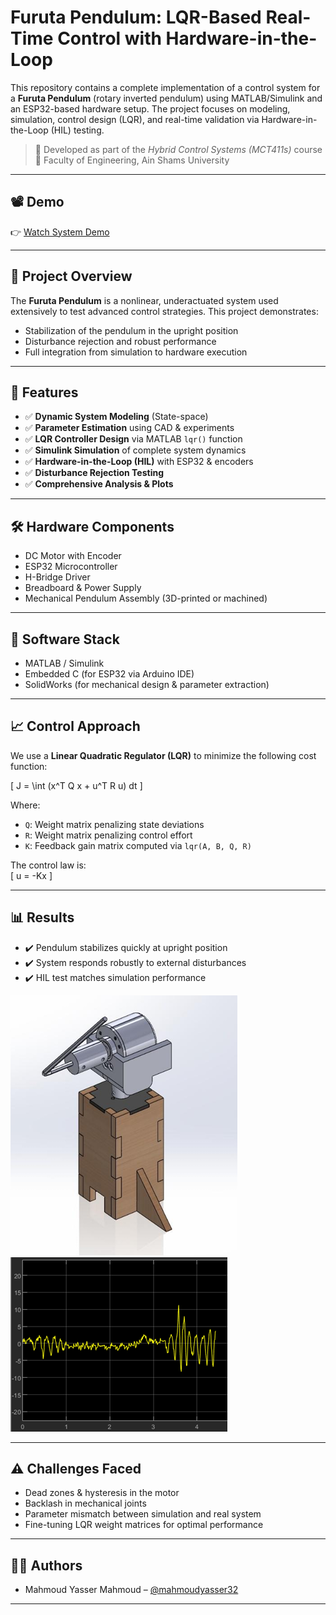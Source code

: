 # Furuta Pendulum: LQR-Based Real-Time Control with Hardware-in-the-Loop

This repository contains a complete implementation of a control system for a **Furuta Pendulum** (rotary inverted pendulum) using MATLAB/Simulink and an ESP32-based hardware setup. The project focuses on modeling, simulation, control design (LQR), and real-time validation via Hardware-in-the-Loop (HIL) testing.

> 📍 Developed as part of the *Hybrid Control Systems (MCT411s)* course  
> 🏫 Faculty of Engineering, Ain Shams University

---

## 📽️ Demo
👉 [Watch System Demo](https://drive.google.com/drive/folders/1fIQUdqwEO8X18ntienZXbj5KmCsnl9it?usp=drive_link)

---

## 🧠 Project Overview

The **Furuta Pendulum** is a nonlinear, underactuated system used extensively to test advanced control strategies. This project demonstrates:

- Stabilization of the pendulum in the upright position
- Disturbance rejection and robust performance
- Full integration from simulation to hardware execution

---

## 📌 Features

- ✅ **Dynamic System Modeling** (State-space)
- ✅ **Parameter Estimation** using CAD & experiments
- ✅ **LQR Controller Design** via MATLAB `lqr()` function
- ✅ **Simulink Simulation** of complete system dynamics
- ✅ **Hardware-in-the-Loop (HIL)** with ESP32 & encoders
- ✅ **Disturbance Rejection Testing**
- ✅ **Comprehensive Analysis & Plots**

---

## 🛠️ Hardware Components

- DC Motor with Encoder
- ESP32 Microcontroller
- H-Bridge Driver
- Breadboard & Power Supply
- Mechanical Pendulum Assembly (3D-printed or machined)

---

## 🧰 Software Stack

- MATLAB / Simulink
- Embedded C (for ESP32 via Arduino IDE)
- SolidWorks (for mechanical design & parameter extraction)

---

## 📈 Control Approach

We use a **Linear Quadratic Regulator (LQR)** to minimize the following cost function:

\[
J = \int (x^T Q x + u^T R u) dt
\]

Where:

- `Q`: Weight matrix penalizing state deviations  
- `R`: Weight matrix penalizing control effort  
- `K`: Feedback gain matrix computed via `lqr(A, B, Q, R)`  

The control law is:  
\[
u = -Kx
\]

---

## 📊 Results

- ✔️ Pendulum stabilizes quickly at upright position
- ✔️ System responds robustly to external disturbances
- ✔️ HIL test matches simulation performance

![system design](images/system_design.png)
![Disturbance Rejection](images/disturbance_rejection.png)

---

## ⚠️ Challenges Faced

- Dead zones & hysteresis in the motor
- Backlash in mechanical joints
- Parameter mismatch between simulation and real system
- Fine-tuning LQR weight matrices for optimal performance

---

## 👨‍💻 Authors

- Mahmoud Yasser Mahmoud – [@mahmoudyasser32](https://github.com/mahmoudyasser32)  

---

